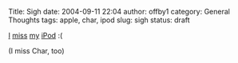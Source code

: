 Title: Sigh
date: 2004-09-11 22:04
author: offby1
category: General Thoughts
tags: apple, char, ipod
slug: sigh
status: draft

[I](http://ipod.apple.com/) [miss](http://www.ipodlounge.com/) [my](http://www.google.com/search?q=ipod&sourceid=firefox&start=0&start=0&ie=utf-8&oe=utf-8) [iPod](http://www.ipodhacks.com/) :(

(I miss Char, too)
